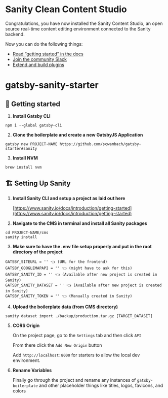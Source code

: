 # Sanity Clean Content Studio

Congratulations, you have now installed the Sanity Content Studio, an open source real-time content editing environment connected to the Sanity backend.

Now you can do the following things:

- [Read “getting started” in the docs](https://www.sanity.io/docs/introduction/getting-started?utm_source=readme)
- [Join the community Slack](https://slack.sanity.io/?utm_source=readme)
- [Extend and build plugins](https://www.sanity.io/docs/content-studio/extending?utm_source=readme)


# gatsby-sanity-starter

##  🚀 Getting started
1.  **Install Gatsby CLI**
```
npm i --global gatsby-cli
```
2.  **Clone the boilerplate and create a new GatsbyJS Application**
```
gatsby new PROJECT-NAME https://github.com/scwambach/gatsby-starter#sanity
```
3.  **Install NVM**
```
brew install nvm
```
##  🏗 Setting Up Sanity
1. **Install Sanity CLI and setup a project as laid out here**

    [https://www.sanity.io/docs/introduction/getting-started](https://www.sanity.io/docs/introduction/getting-started)

 2. **Navigate to the CMS in terminal and install all Sanity packages**
```
cd PROJECT-NAME/cms
sanity install
```
3.  **Make sure to have the .env file setup properly and put in the root directory of the project**
```
GATSBY_SITEURL = '' 👈 (URL for the frontend)
GATSBY_GOOGLEMAPAPI = '' 👈 (might have to ask for this)
GATSBY_SANITY_ID = '' 👈 (Available after new project is created in Sanity)
GATSBY_SANITY_DATASET = '' 👈 (Available after new project is created in Sanity)
GATSBY_SANITY_TOKEN = '' 👈 (Manually created in Sanity)
```
4. **Upload the boilerplate data (from CMS directory)**
```
sanity dataset import ./backup/production.tar.gz [TARGET_DATASET]
```
5. **CORS Origin**

    On the project page, go to the `Settings` tab and then click `API`

    From there click the `Add New Origin` button

    Add `http://localhost:8000` for starters to allow the local dev environment.

6. **Rename Variables**

    Finally go through the project and rename any instances of `gatsby-boilerplate` and other placeholder things like titles, logos, favicons, and colors
